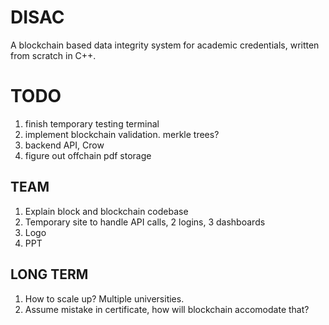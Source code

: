 # DISAC
A blockchain based data integrity system for academic credentials, written from scratch in C++.

# TODO
1. finish temporary testing terminal
2. implement blockchain validation. merkle trees?
3. backend API, Crow
4. figure out offchain pdf storage

## TEAM
1. Explain block and blockchain codebase
2. Temporary site to handle API calls, 2 logins, 3 dashboards
3. Logo
4. PPT

## LONG TERM
1. How to scale up? Multiple universities.
2. Assume mistake in certificate, how will blockchain accomodate that?